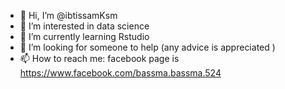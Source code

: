 - 👋 Hi, I’m @ibtissamKsm
- 👀 I’m interested in data science
- 🌱 I’m currently learning Rstudio
- 💞️ I’m looking for someone to help (any advice is appreciated )
- 📫 How to reach me: facebook page is https://www.facebook.com/bassma.bassma.524

<!---
ibtissamKsm/ibtissamKsm is a ✨ special ✨ repository because its `README.md` (this file) appears on your GitHub profile.
You can click the Preview link to take a look at your changes.
--->
